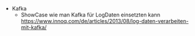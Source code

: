 

* Kafka
  - ShowCase wie man Kafka für LogDaten einsetzten kann https://www.innoq.com/de/articles/2013/08/log-daten-verarbeiten-mit-kafka/
